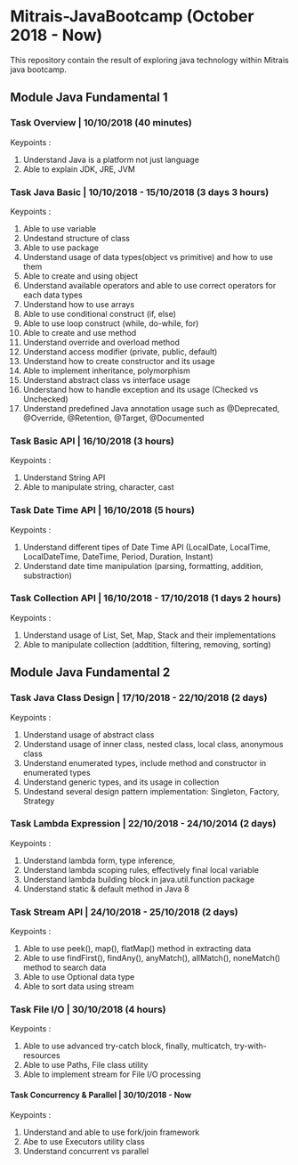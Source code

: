# Mitrais-JavaBootcamp (October 2018 - Now)
This repository contain the result of exploring java technology within Mitrais java bootcamp.
## Module Java Fundamental 1
### Task Overview | 10/10/2018 (40 minutes)
Keypoints :
1. Understand Java is a platform not just language
2. Able to explain JDK, JRE, JVM
### Task Java Basic | 10/10/2018 - 15/10/2018 (3 days 3 hours)
Keypoints :
1. Able to use variable
2. Undestand structure of class
3. Able to use package
4. Understand usage of data types(object vs primitive) and how to use them
5. Able to create and using object
6. Understand available operators and able to use correct operators for each data types
7. Understand how to use arrays
8. Able to use conditional construct (if, else)
9. Able to use loop construct (while, do-while, for)
10. Able to create and use method
11. Understand override and overload method
12. Understand access modifier (private, public, default)
13. Understand how to create constructor and its usage
14. Able to implement inheritance, polymorphism
15. Understand abstract class vs interface usage
16. Understand how to handle exception and its usage (Checked vs Unchecked)
17. Understand predefined Java annotation usage such as @Deprecated, @Override, @Retention, @Target, @Documented
### Task Basic API | 16/10/2018 (3 hours)
Keypoints :
1. Understand String API
2. Able to manipulate string, character, cast
### Task Date Time API | 16/10/2018 (5 hours)
Keypoints :
1. Understand different tipes of Date Time API (LocalDate, LocalTime, LocalDateTime, DateTime, Period, Duration, Instant)
2. Understand date time manipulation (parsing, formatting, addition, substraction)
### Task Collection API | 16/10/2018 - 17/10/2018 (1 days 2 hours)
Keypoints :
1. Understand usage of List, Set, Map, Stack and their implementations
2. Able to manipulate collection (addtition, filtering, removing, sorting)
## Module Java Fundamental 2
### Task Java Class Design | 17/10/2018 - 22/10/2018 (2 days)
Keypoints :
1. Understand usage of abstract class
2. Understand usage of inner class, nested class, local class, anonymous class
3. Understand enumerated types, include method and constructor in enumerated types
4. Understand generic types, and its usage in collection
5. Undestand several design pattern implementation: Singleton, Factory, Strategy
### Task Lambda Expression | 22/10/2018 - 24/10/2014 (2 days)
Keypoints :
1. Understand lambda form, type inference, 
2. Understand lambda scoping rules, effectively final local variable
3. Understand lambda building block in java.util.function package
4. Understand static & default method in Java 8
### Task Stream API | 24/10/2018 - 25/10/2018 (2 days)
Keypoints :
1. Able to use peek(), map(), flatMap() method in extracting data
2. Able to use findFirst(), findAny(), anyMatch(), allMatch(), noneMatch() method to search data
3. Able to use Optional data type
4. Able to sort data using stream
### Task File I/O | 30/10/2018 (4 hours)
Keypoints :
1. Able to use advanced try-catch block, finally, multicatch, try-with-resources
2. Able to use Paths, File class utility
3. Able to implement stream for File I/O processing
#### Task Concurrency & Parallel | 30/10/2018 - Now
Keypoints :
1. Understand and able to use fork/join framework
2. Abe to use Executors utility class
3. Understand concurrent vs parallel
